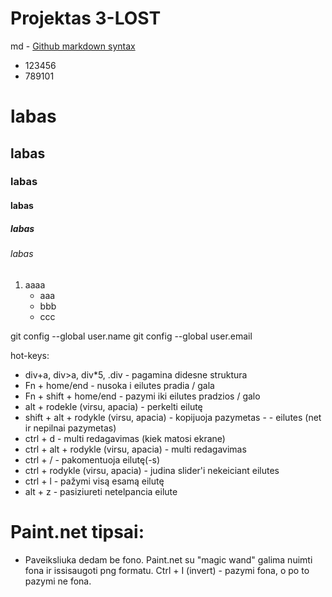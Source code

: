 # Projektas 3-LOST

md - [Github markdown syntax](https://docs.github.com/en/get-started/writing-on-github/getting-started-with-writing-and-formatting-on-github/basic-writing-and-formatting-syntax)

- 123456
- 789101

# labas
## labas
### labas
#### labas
##### labas
###### labas

1. aaaa
    - aaa
    - bbb
    - ccc


git config --global user.name
git config --global user.email

hot-keys:
- div+a, div>a, div*5, .div - pagamina didesne struktura
- Fn + home/end - nusoka i eilutes pradia / gala
- Fn + shift + home/end - pazymi iki eilutes pradzios / galo
- alt + rodekle (virsu, apacia) - perkelti eilutę
- shift + alt + rodykle (virsu, apacia) - kopijuoja pazymetas - - eilutes (net ir nepilnai pazymetas)
- ctrl + d - multi redagavimas (kiek matosi ekrane)
- ctrl + alt + rodykle (virsu, apacia) - multi redagavimas
- ctrl + / - pakomentuoja eilutę(-s)
- ctrl + rodykle (virsu, apacia) - judina slider'i nekeiciant eilutes
- ctrl + l - pažymi visą esamą eilutę
- alt + z - pasiziureti netelpancia eilute


<!--  main.cs failo fragmentas
header {
    background-color: red;
}
main {
    background-color: blue; 
}
main > p {
    font-size: 10px; color: aliceblue;
}
footer {
    background-color: green;
}

NOTE: padeda identifikuoti konkretų header
main > article > header {
    color: blue;
    {       -->





<!-- <!DOCTYPE html>  GALIMA STYLE DETI I HEAD, O NE PRIE HEADER, MAIN IR KT.
<html lang="en">
<head>
    <...>

    <style>
        header {
            background-color: red;
        }
        main {
            background-color: blue;
        }
        footer {
            background-color: green;
        }
    </style>
</head> -->


<!-- 

style="pavadinimas: savybe; pavadinimas: savybe; pavadinimas: savybe;"
style="color: red; font-size: 20px; font-weight: bold;"

color: red;                     teksto spalva
background-color: red;          elemento fono spalva
background: red;                elemento fono spalva
font-family: Arial;
font-family: monospace;         visu raidziu plociai vienodi
font-size: 20px;
line-hight: 20 px              auto: line hight > font size
font-weight: bold;
text-style: italic;

Text decoration: none             default pabraukimus ir kt nuima
text-transform: uppercase;

margin: 100px;                  atstumas tarp elementu - visomis kryptimis
margin-top: 100px;
margin-right: 100px;
margin-bottom: 100px;
margin-left: 100px;
margin: 0                       nebelieka tarpu tarp elementu

padding: 100px;                 elementu issiputimas (nuo elemento krastu iki jo turinio) - visomis kryptimis
padding-top: 100px;
padding-right: 100px;
padding-bottom: 100px;
padding-left: 100px;

display - elemento atvaizdavimo budas
display: block;             is virsaus i apacia (dauguma)
display: inline;            eina is vienos eiles i kita (a, span)
display: inline-block;      stengiasi buti vienoje eileje su kitais, bet jei netelpa - VISAS nusoka i nauja eile

float:left (display nebeveikia naudojant float)
float:right

object-fit: contain
object-position: top left     pirma x, po to y asis

.link: nth-child(3) {}   CSS 3 elementui bus taikomas stilius
.link: nth-child(3n)     {}   kas treciam
.link: nth-of-type (2)   ziuri "lytis": a, span, div

SPALVOS PANAUDOJIMO VARIACIJOS:
background-color: rgb(234, 235, 237);
background-color: #EAEBED;
background-color: hsl(220, 1%, 92%);

.btn {
    border-radius: 20px;          uzapvalina
    border: solid 1px #662C8C;}   remas, remo storis ir spalva
.btn:hover{
    background-color: red;}      atsiranda TIK uzvedus kursoriu

<a class="link" href="#" target="_blank">
<i class="fa fa-linkedin" aria-hidden="true"></i> </a>  
target="_blank" ir "blank" skirtumai - (1) atidaro visad naujam lange; (2) wikipedijos psl ties skirtingais skyriais.

 -->
# Paint.net tipsai:
 - Paveiksliuka dedam be fono. Paint.net su "magic wand" galima nuimti fona ir issisaugoti png formatu.  Ctrl + I (invert) - pazymi fona, o po to pazymi ne fona.

